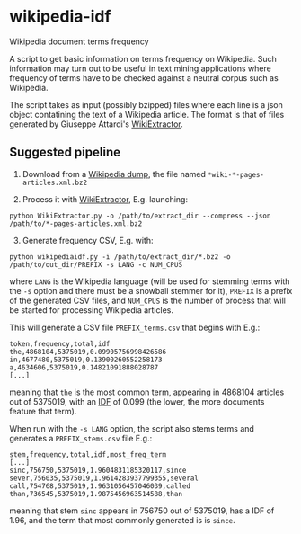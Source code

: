 # wikipedia-idf
Wikipedia document terms frequency

A script to get basic information on terms frequency on Wikipedia. Such information may turn out to be useful in text mining applications where frequency of terms have to be checked against a neutral corpus such as Wikipedia.

The script takes as input (possibly bzipped) files where each line is a json object contatining the text of a Wikipedia article. The format is that of files generated by Giuseppe Attardi's [WikiExtractor](https://github.com/attardi/wikiextractor).

## Suggested pipeline


1. Download from a [Wikipedia dump](https://dumps.wikimedia.org/backup-index.html), the file named `*wiki-*-pages-articles.xml.bz2`

2. Process it with [WikiExtractor](https://github.com/attardi/wikiextractor), E.g. launching:

 `python WikiExtractor.py -o /path/to/extract_dir --compress --json /path/to/*-pages-articles.xml.bz2`
 
3. Generate frequency CSV, E.g. with:

`python wikipediaidf.py -i /path/to/extract_dir/*.bz2 -o /path/to/out_dir/PREFIX -s LANG -c NUM_CPUS`

where `LANG` is the Wikipedia language (will be used for stemming terms with the `-s` option and there must be a snowball stemmer for it), `PREFIX` is a prefix of the generated CSV files, and `NUM_CPUS` is the number of process that will be started for processing Wikipedia articles.

This will generate a CSV file `PREFIX_terms.csv` that begins with E.g.:

```
token,frequency,total,idf
the,4868104,5375019,0.09905756998426586
in,4677480,5375019,0.13900260552258173
a,4634606,5375019,0.14821091888028787
[...]
```
meaning that `the` is the most common term, appearing in 4868104 articles out of 5375019, with an [IDF](https://en.wikipedia.org/wiki/Tf%E2%80%93idf#Inverse_document_frequency) of 0.099 (the lower, the more documents feature that term).

When run with the `-s LANG` option, the script also stems terms and generates a `PREFIX_stems.csv` file E.g.:
```
stem,frequency,total,idf,most_freq_term
[...]
sinc,756750,5375019,1.9604831185320117,since
sever,756035,5375019,1.9614283937799355,several
call,754768,5375019,1.9631056457046039,called
than,736545,5375019,1.9875456963514588,than
```
meaning that stem `sinc` appears in 756750 out of 5375019, has a IDF of 1.96, and the term that most commonly generated is is `since`.


